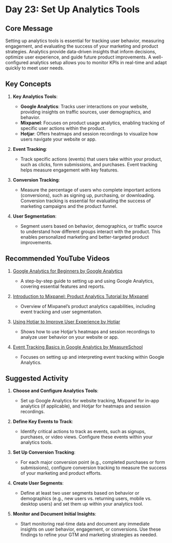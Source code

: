 # Day 23: Set Up Analytics Tools

## Core Message
Setting up analytics tools is essential for tracking user behavior, measuring engagement, and evaluating the success of your marketing and product strategies. Analytics provide data-driven insights that inform decisions, optimize user experience, and guide future product improvements. A well-configured analytics setup allows you to monitor KPIs in real-time and adapt quickly to meet user needs.

## Key Concepts
1. **Key Analytics Tools**:
   - **Google Analytics**: Tracks user interactions on your website, providing insights on traffic sources, user demographics, and behavior.
   - **Mixpanel**: Focuses on product usage analytics, enabling tracking of specific user actions within the product.
   - **Hotjar**: Offers heatmaps and session recordings to visualize how users navigate your website or app.

2. **Event Tracking**:
   - Track specific actions (events) that users take within your product, such as clicks, form submissions, and purchases. Event tracking helps measure engagement with key features.

3. **Conversion Tracking**:
   - Measure the percentage of users who complete important actions (conversions), such as signing up, purchasing, or downloading. Conversion tracking is essential for evaluating the success of marketing campaigns and the product funnel.

4. **User Segmentation**:
   - Segment users based on behavior, demographics, or traffic source to understand how different groups interact with the product. This enables personalized marketing and better-targeted product improvements.

## Recommended YouTube Videos
1. [Google Analytics for Beginners by Google Analytics](https://www.youtube.com/watch?v=W8KNb4Nbddw)
   - A step-by-step guide to setting up and using Google Analytics, covering essential features and reports.

2. [Introduction to Mixpanel: Product Analytics Tutorial by Mixpanel](https://www.youtube.com/watch?v=hL7jKlCw_5w)
   - Overview of Mixpanel’s product analytics capabilities, including event tracking and user segmentation.

3. [Using Hotjar to Improve User Experience by Hotjar](https://www.youtube.com/watch?v=qX-YsTOolJI)
   - Shows how to use Hotjar’s heatmaps and session recordings to analyze user behavior on your website or app.

4. [Event Tracking Basics in Google Analytics by MeasureSchool](https://www.youtube.com/watch?v=7Lff9ph9Rm0)
   - Focuses on setting up and interpreting event tracking within Google Analytics.

## Suggested Activity
1. **Choose and Configure Analytics Tools**:
   - Set up Google Analytics for website tracking, Mixpanel for in-app analytics (if applicable), and Hotjar for heatmaps and session recordings.

2. **Define Key Events to Track**:
   - Identify critical actions to track as events, such as signups, purchases, or video views. Configure these events within your analytics tools.

3. **Set Up Conversion Tracking**:
   - For each major conversion point (e.g., completed purchases or form submissions), configure conversion tracking to measure the success of your marketing and product efforts.

4. **Create User Segments**:
   - Define at least two user segments based on behavior or demographics (e.g., new users vs. returning users, mobile vs. desktop users) and set them up within your analytics tool.

5. **Monitor and Document Initial Insights**:
   - Start monitoring real-time data and document any immediate insights on user behavior, engagement, or conversions. Use these findings to refine your GTM and marketing strategies as needed.
